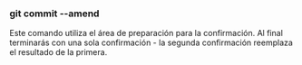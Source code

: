 ### git commit --amend
Este comando utiliza el área de preparación para la confirmación.
Al final terminarás con una sola confirmación - la segunda confirmación reemplaza el resultado de la primera.